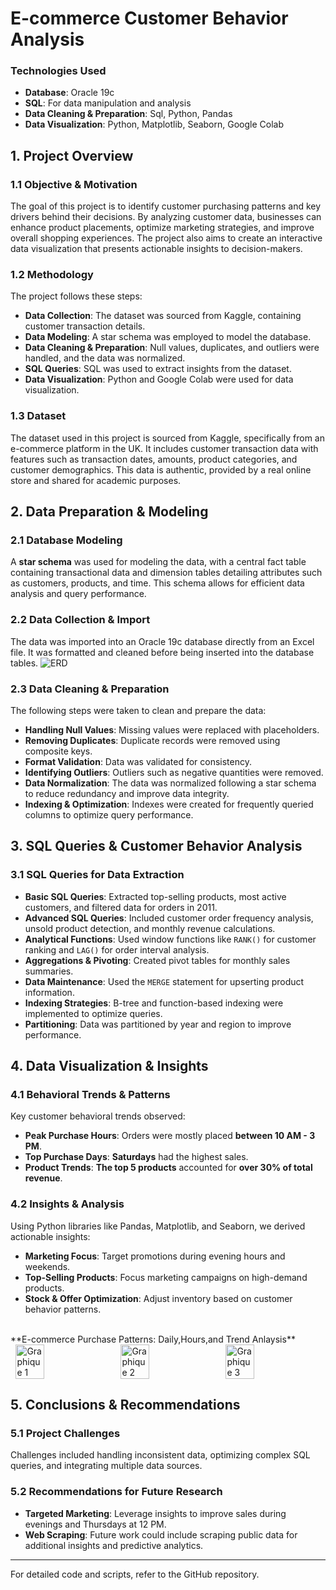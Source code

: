 # E-commerce Customer Behavior Analysis

### Technologies Used
- **Database**: Oracle 19c
- **SQL**: For data manipulation and analysis
- **Data Cleaning & Preparation**: Sql, Python, Pandas
- **Data Visualization**: Python, Matplotlib, Seaborn, Google Colab

## 1. Project Overview

### 1.1 Objective & Motivation
The goal of this project is to identify customer purchasing patterns and key drivers behind their decisions. By analyzing customer data, businesses can enhance product placements, optimize marketing strategies, and improve overall shopping experiences. The project also aims to create an interactive data visualization that presents actionable insights to decision-makers.

### 1.2 Methodology
The project follows these steps:
- **Data Collection**: The dataset was sourced from Kaggle, containing customer transaction details.
- **Data Modeling**: A star schema was employed to model the database.
- **Data Cleaning & Preparation**: Null values, duplicates, and outliers were handled, and the data was normalized.
- **SQL Queries**: SQL was used to extract insights from the dataset.
- **Data Visualization**: Python and Google Colab were used for data visualization.

### 1.3 Dataset
The dataset used in this project is sourced from Kaggle, specifically from an e-commerce platform in the UK. It includes customer transaction data with features such as transaction dates, amounts, product categories, and customer demographics. This data is authentic, provided by a real online store and shared for academic purposes.

## 2. Data Preparation & Modeling

### 2.1 Database Modeling
A **star schema** was used for modeling the data, with a central fact table containing transactional data and dimension tables detailing attributes such as customers, products, and time. This schema allows for efficient data analysis and query performance.

### 2.2 Data Collection & Import
The data was imported into an Oracle 19c database directly from an Excel file. It was formatted and cleaned before being inserted into the database tables.
![ERD](https://github.com/user-attachments/assets/20699c62-1abc-46db-a7e9-0723d1206aac)

### 2.3 Data Cleaning & Preparation
The following steps were taken to clean and prepare the data:
- **Handling Null Values**: Missing values were replaced with placeholders.
- **Removing Duplicates**: Duplicate records were removed using composite keys.
- **Format Validation**: Data was validated for consistency.
- **Identifying Outliers**: Outliers such as negative quantities were removed.
- **Data Normalization**: The data was normalized following a star schema to reduce redundancy and improve data integrity.
- **Indexing & Optimization**: Indexes were created for frequently queried columns to optimize query performance.

## 3. SQL Queries & Customer Behavior Analysis

### 3.1 SQL Queries for Data Extraction
- **Basic SQL Queries**: Extracted top-selling products, most active customers, and filtered data for orders in 2011.
- **Advanced SQL Queries**: Included customer order frequency analysis, unsold product detection, and monthly revenue calculations.
- **Analytical Functions**: Used window functions like `RANK()` for customer ranking and `LAG()` for order interval analysis.
- **Aggregations & Pivoting**: Created pivot tables for monthly sales summaries.
- **Data Maintenance**: Used the `MERGE` statement for upserting product information.
- **Indexing Strategies**: B-tree and function-based indexing were implemented to optimize queries.
- **Partitioning**: Data was partitioned by year and region to improve performance.

## 4. Data Visualization & Insights

### 4.1 Behavioral Trends & Patterns
Key customer behavioral trends observed:
- **Peak Purchase Hours**: Orders were mostly placed **between 10 AM - 3 PM**.
- **Top Purchase Days**: **Saturdays** had the highest sales.
- **Product Trends**: **The top 5 products** accounted for **over 30% of total revenue**.

### 4.2 Insights & Analysis
Using Python libraries like Pandas, Matplotlib, and Seaborn, we derived actionable insights:
- **Marketing Focus**: Target promotions during evening hours and weekends.
- **Top-Selling Products**: Focus marketing campaigns on high-demand products.
- **Stock & Offer Optimization**: Adjust inventory based on customer behavior patterns.
</br>
**E-commerce Purchase Patterns: Daily,Hours,and Trend Anlaysis**

<div style="display: flex; justify-content: space-around;">
<img src="https://github.com/user-attachments/assets/a907b97a-17ef-4042-982c-e739d46c2942" alt="Graphique 1" width="30%">
<img src="https://github.com/user-attachments/assets/f5e556d5-2986-4632-accd-d454bcfd160d" alt="Graphique 2" width="30%">
<img src="https://github.com/user-attachments/assets/e4a6a9f6-41e5-4d06-a705-a7bcb5aae12c" alt="Graphique 3" width="30%">
</div>

## 5. Conclusions & Recommendations

### 5.1 Project Challenges
Challenges included handling inconsistent data, optimizing complex SQL queries, and integrating multiple data sources.

### 5.2 Recommendations for Future Research
- **Targeted Marketing**: Leverage insights to improve sales during evenings and Thursdays at 12 PM.
- **Web Scraping**: Future work could include scraping public data for additional insights and predictive analytics.



---

For detailed code and scripts, refer to the GitHub repository.
